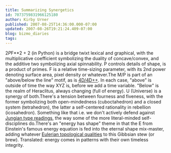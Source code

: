 ```yaml
---
title: Summarizing Synergetics
id: 7073759831966125180
author: Kirby Urner
published: 2007-08-25T14:36:00.000-07:00
updated: 2007-08-26T19:21:24.409-07:00
blog: bizmo_diaries
tags: 
---
```


[](https://blogger.googleusercontent.com/img/b/R29vZ2xl/AVvXsEgh85a4jahAhzNh4kJ_NVnIVT6YKrFemBV6CROc8tPyeyIqyKHHpwz3hzIZH5lHfu_PA4G2U56GnIiAmf9Z5q06K8vnQ_cCI_QvJDOiNe29_uTH3OBSngOfL5YblcunjxULqmSU/s1600-h/summary_synergetics.jpg)2*P*F**2 + 2 (in Python) is a bridge twixt lexical and graphical, with the multiplicative coefficient symbolizing the duality of concave/convex, and the additive two symbolizing axial spinnability.  P controls details of shape, is a product of primes. F is a relative time-sizing parameter, with its 2nd power denoting surface area, pixel density or whatever.The M/P is part of an "above/below the line" motif, as is [4D/4D++](http://worldgame.blogspot.com/2006/08/4d.html).  In each case, "above" is outside of time the way XYZ is, before we add a time variable. "Below" is the realm of Heraclitus, always changing (full of energy).  U (Universe) is a synergy of both.There's a tension between fourness and fiveness, with the former symbolizing both open-mindedness (cuboctahedron) and a closed system (tetrahedron), the latter a self-centered rationality in rebellion (icosahedron).  Something like that i.e. we don't actively defend against [Jungian type readings](http://www.grunch.net/synergetics/psych.html), the way some of the more literal-minded self-disciplines do.There's an "energy has shape" theme in that the E from Einstein's famous energy equation is fed into the eternal shape mix-master, adding whatever [Eulerian topological qualities](http://www.grunch.net/synergetics/synintro.html) to this Gibbsian stew (or brew).  Translated:  energy comes in patterns with their own timeless integrity.